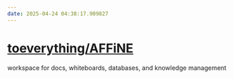 ```yaml
---
date: 2025-04-24 04:38:17.909827
---
```


# [toeverything/AFFiNE](https://github.com/toeverything/AFFiNE)

workspace for docs, whiteboards, databases, and knowledge management